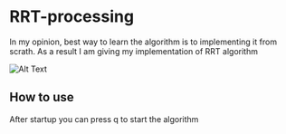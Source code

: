 # RRT-processing
In my opinion, best way to learn the algorithm is to implementing it from scrath. As a result I am giving my implementation of RRT algorithm

![Alt Text](https://drive.google.com/file/d/1TRp53S-NjJAzpEu0AZwZrN6P_AP9iMbs/view?usp=sharing)

## How to use
After startup you can press q to start the algorithm


